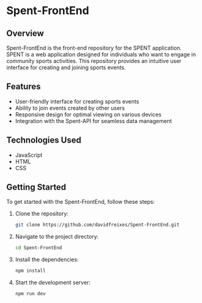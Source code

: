# Spent-FrontEnd

## Overview
Spent-FrontEnd is the front-end repository for the SPENT application. SPENT is a web application designed for individuals who want to engage in community sports activities. This repository provides an intuitive user interface for creating and joining sports events.

## Features
- User-friendly interface for creating sports events
- Ability to join events created by other users
- Responsive design for optimal viewing on various devices
- Integration with the Spent-API for seamless data management

## Technologies Used
- JavaScript
- HTML
- CSS

## Getting Started
To get started with the Spent-FrontEnd, follow these steps:

1. Clone the repository:
   ```bash
   git clone https://github.com/davidfreixes/Spent-FrontEnd.git

2. Navigate to the project directory:
   ```bash
   cd Spent-FrontEnd

4. Install the dependencies:
   ```bash
   npm install

5. Start the development server:
   ```bash
   npm run dev
